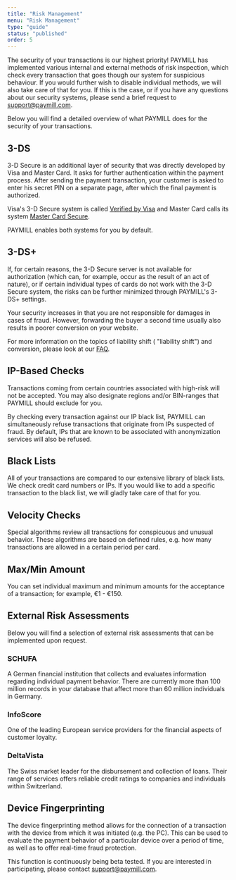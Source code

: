 ```yaml
---
title: "Risk Management"
menu: "Risk Management"
type: "guide"
status: "published"
order: 5
---
```


The security of your transactions is our highest priority! PAYMILL has implemented various internal and external methods of risk inspection, which check every transaction that goes though our system for suspicious behaviour. If you would further wish to disable individual methods, we will also take care of that for you. If this is the case, or if you have any questions about our security systems, please send a brief request to [support@paymill.com](mailto:support@paymill.com).

Below you will find a detailed overview of what PAYMILL does for the security of your transactions.

## 3-DS

3-D Secure is an additional layer of security that was directly developed by Visa and Master Card. It asks for further authentication within the payment process. After sending the payment transaction, your customer is asked to enter his secret PIN on a separate page, after which the final payment is authorized.

Visa's 3-D Secure system is called [Verified by Visa](http://www.visaeurope.com/en/cardholders/verified_by_visa.aspx) and Master Card calls its system [Master Card Secure](http://www.mastercard.co.uk/securecode.html).

PAYMILL enables both systems for you by default.

## 3-DS+

If, for certain reasons, the 3-D Secure server is not available for authorization (which can, for example, occur as the result of an act of nature), or if certain individual types of cards do not work with the 3-D Secure system, the risks can be further minimized through PAYMILL's 3-DS+ settings.

Your security increases in that you are not responsible for damages in cases of fraud. However, forwarding the buyer a second time usually also results in poorer conversion on your website.

For more information on the topics of liability shift ( "liability shift") and conversion, please look at our [FAQ](https://support.paymill.com/hc/).

## IP-Based Checks

Transactions coming from certain countries associated with high-risk will not be accepted. You may also designate regions and/or BIN-ranges that PAYMILL should exclude for you.

By checking every transaction against our IP black list, PAYMILL can simultaneously refuse transactions that originate from IPs suspected of fraud. By default, IPs that are known to be associated with anonymization services will also be refused.

## Black Lists

All of your transactions are compared to our extensive library of black lists. We check credit card numbers or IPs. If you would like to add a specific transaction to the black list, we will gladly take care of that for you.

## Velocity Checks

Special algorithms review all transactions for conspicuous and unusual behavior. These algorithms are based on defined rules, e.g. how many transactions are allowed in a certain period per card.

## Max/Min Amount

You can set individual maximum and minimum amounts for the acceptance of a transaction; for example, €1 - €150.

## External Risk Assessments

Below you will find a selection of external risk assessments that can be implemented upon request.

### SCHUFA

A German financial institution that collects and evaluates information regarding individual payment behavior. There are currently more than 100 million records in your database that affect more than 60 million individuals in Germany.

### InfoScore

One of the leading European service providers for the financial aspects of customer loyalty.

### DeltaVista

The Swiss market leader for the disbursement and collection of loans. Their range of services offers reliable credit ratings to companies and individuals within Switzerland.

## Device Fingerprinting

The device fingerprinting method allows for the connection of a transaction with the device from which it was initiated (e.g. the PC). This can be used to evaluate the payment behavior of a particular device over a period of time, as well as to offer real-time fraud protection.

This function is continuously being beta tested. If you are interested in participating, please contact [support@paymill.com](mailto:support@paymill.com).
